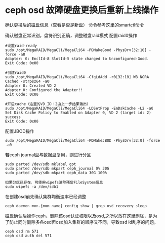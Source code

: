 # ceph osd 故障硬盘更换后重新上线操作

确认更换后的磁盘信息（查看是否是新盘）
命令参考[这里](https://github.com/Riverdd/notes/blob/master/ceph%20osd%E7%A1%AC%E7%9B%98%E6%95%85%E9%9A%9C%E5%AE%9A%E4%BD%8D.md)的smartctl命令

确认磁盘正常识别，盘符识别正确，调整磁盘raid模式
配置raid0操作
```
#设置raid-ready
sudo /opt/MegaRAID/MegaCli/MegaCli64 -PDMakeGood -PhysDrv[32:10] -force -a0
Adapter: 0: EnclId-8 SlotId-5 state changed to Unconfigured-Good.
Exit Code: 0x00

#创建raid0
sudo /opt/MegaRAID/MegaCli/MegaCli64 -CfgLdAdd -r0[32:10] WB NORA Cached -strpsz64 -a0
Adapter 0: Created VD 2
Adapter 0: Configured the Adapter!!
Exit Code: 0x00

#开启cache（这里的VD_ID：2由上一步结果输出）
sudo /opt/MegaRAID/MegaCli/MegaCli64 -LDSetProp -EnDskCache -L2 -a0
Set Disk Cache Policy to Enabled on Adapter 0, VD 2 (target id: 2) success
Exit Code: 0x00
```

配置JBOD操作
```
sudo /opt/MegaRAID/MegaCli/MegaCli64 -PDMakeJBOD -PhysDrv[32:0] -force -a0
```

若ceph journal盘与数据盘复用，则进行分区
```
sudo parted /dev/sdb mklabel gpt
sudo parted /dev/sdb mkpart ceph_journal 0% 30G
sudo parted /dev/sdb mkpart ceph_data 30G 100%

如果分区已存在，可使用wipefs清除残留FileSystem信息
sudo wipefs -a /dev/sdb1
```

在创建osd前先确认集群均衡速率已经调整
```
ceph daemon mon.{mon_name} config show | grep osd_recovery_sleep
```

磁盘确认后操作ceph，删除该osd认证权限以及osd,之所以放在这里删除，是为了防止同时删除多各osd但osd加入集群的顺序又不同，导致osd id乱序的问题。
```
ceph osd rm 571
ceph osd auth del 571
```
